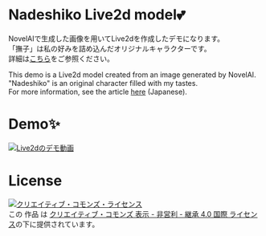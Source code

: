 # Nadeshiko Live2d model💕
NovelAIで生成した画像を用いてLive2dを作成したデモになります。  
「撫子」は私の好みを詰め込んだオリジナルキャラクターです。  
詳細は[こちら](https://yamatoblog.hateblo.jp/entry/create-live2d)をご参照ください。  

This demo is a Live2d model created from an image generated by NovelAI.  
"Nadeshiko" is an original character filled with my tastes.  
For more information, see the article [here](https://yamatoblog.hateblo.jp/entry/create-live2d) (Japanese).  

# Demo✨
[![Live2dのデモ動画](https://img.youtube.com/vi/0Cbums1uKrs/0.jpg)](https://www.youtube.com/watch?v=0Cbums1uKrs)

# License
<a rel="license" href="http://creativecommons.org/licenses/by-nc-sa/4.0/"><img alt="クリエイティブ・コモンズ・ライセンス" style="border-width:0" src="https://i.creativecommons.org/l/by-nc-sa/4.0/88x31.png" /></a><br />この 作品 は <a rel="license" href="http://creativecommons.org/licenses/by-nc-sa/4.0/">クリエイティブ・コモンズ 表示 - 非営利 - 継承 4.0 国際 ライセンス</a>の下に提供されています。
